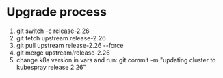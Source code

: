 # Upgrade process
1. git switch -c release-2.26
1. git fetch upstream release-2.26
1. git pull upstream release-2.26 --force
1. git merge upstream/release-2.26
1. change k8s version in vars and run:
   git commit -m "updating cluster to kubespray release 2.26"